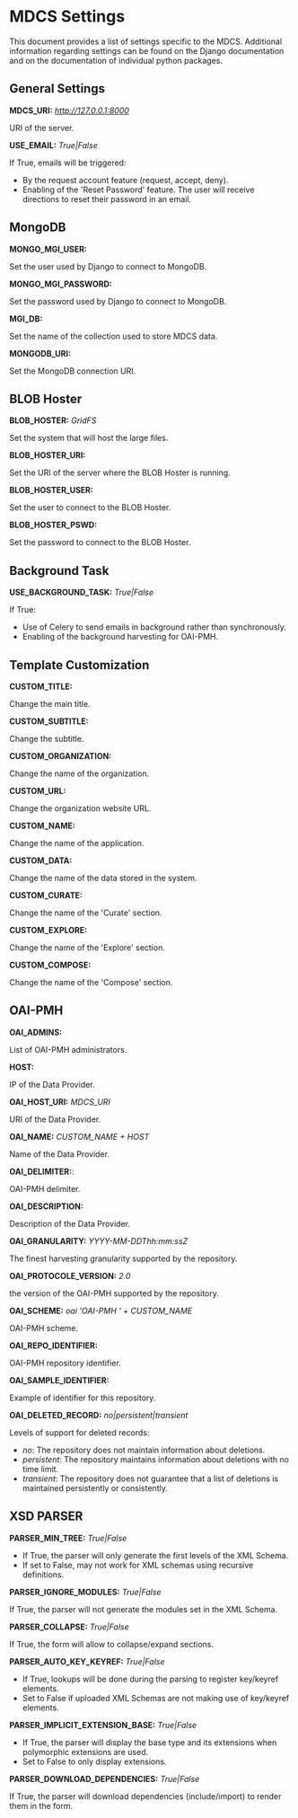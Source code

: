 # MDCS Settings

This document provides a list of settings specific to the MDCS. Additional information regarding settings can be found on the Django documentation and on the documentation of individual python packages.

## General Settings

**MDCS_URI:** *http://127.0.0.1:8000*

URI of the server.

**USE_EMAIL:** *True|False*

If True, emails will be triggered:

- By the request account feature (request, accept, deny).
- Enabling of the 'Reset Password' feature. The user will receive directions to reset their password in an email.

## MongoDB

**MONGO_MGI_USER:**

Set the user used by Django to connect to MongoDB.

**MONGO_MGI_PASSWORD:**

Set the password used by Django to connect to MongoDB.

**MGI_DB:**

Set the name of the collection used to store MDCS data.

**MONGODB_URI:**

Set the MongoDB connection URI.


## BLOB Hoster

**BLOB_HOSTER:** *GridFS*

Set the system that will host the large files.

**BLOB_HOSTER_URI:**

Set the URI of the server where the BLOB Hoster is running.

**BLOB_HOSTER_USER:**

Set the user to connect to the BLOB Hoster.

**BLOB_HOSTER_PSWD:**

Set the password to connect to the BLOB Hoster.


## Background Task

**USE_BACKGROUND_TASK:** *True|False*

If True:

- Use of Celery to send emails in background rather than synchronously.
- Enabling of the background harvesting for OAI-PMH.


## Template Customization

**CUSTOM_TITLE:**

Change the main title.

**CUSTOM_SUBTITLE:**

Change the subtitle.

**CUSTOM_ORGANIZATION:**

Change the name of the organization. 

**CUSTOM_URL:** 

Change the organization website URL.

**CUSTOM_NAME:**

Change the name of the application.

**CUSTOM_DATA:**

Change the name of the data stored in the system.

**CUSTOM_CURATE:**

Change the name of the 'Curate' section.

**CUSTOM_EXPLORE:**

Change the name of the 'Explore' section.

**CUSTOM_COMPOSE:**

Change the name of the 'Compose' section.


## OAI-PMH

**OAI_ADMINS:**

List of OAI-PMH administrators.

**HOST:**

IP of the Data Provider.

**OAI_HOST_URI:** *MDCS_URI*

URI of the Data Provider.

**OAI_NAME:** *CUSTOM_NAME + HOST*

Name of the Data Provider.

**OAI_DELIMITER:**:

OAI-PMH delimiter.

**OAI_DESCRIPTION:**

Description of the Data Provider.

**OAI_GRANULARITY:** *YYYY-MM-DDThh:mm:ssZ*

The finest harvesting granularity supported by the repository. 

**OAI_PROTOCOLE_VERSION:** *2.0*

the version of the OAI-PMH supported by the repository.

**OAI_SCHEME:** *oai* *'OAI-PMH ' + CUSTOM_NAME*

OAI-PMH scheme.

**OAI_REPO_IDENTIFIER:**

OAI-PMH repository identifier.

**OAI_SAMPLE_IDENTIFIER:**

Example of identifier for this repository.

**OAI_DELETED_RECORD:** *no|persistent|transient*

Levels of support for deleted records:

- *no*: The repository does not maintain information about deletions.
- *persistent*: The repository maintains information about deletions with no time limit.
- *transient*: The repository does not guarantee that a list of deletions is maintained persistently or consistently.


## XSD PARSER

**PARSER_MIN_TREE:** *True|False*

- If True, the parser will only generate the first levels of the XML Schema. 
- If set to False, may not work for XML schemas using recursive definitions.

**PARSER_IGNORE_MODULES:** *True|False*

If True, the parser will not generate the modules set in the XML Schema.

**PARSER_COLLAPSE:** *True|False*

If True, the form will allow to collapse/expand sections.

**PARSER_AUTO_KEY_KEYREF:** *True|False*

- If True, lookups will be done during the parsing to register key/keyref elements. 
- Set to False if uploaded XML Schemas are not making use of key/keyref elements.

**PARSER_IMPLICIT_EXTENSION_BASE:** *True|False*

- If True, the parser will display the base type and its extensions when polymorphic extensions are used. 
- Set to False to only display extensions.

**PARSER_DOWNLOAD_DEPENDENCIES:** *True|False*

If True, the parser will download dependencies (include/import) to render them in the form.

